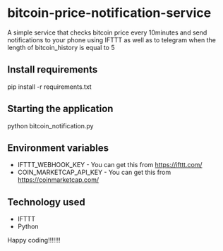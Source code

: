 # bitcoin-price-notification-service

A simple service that checks bitcoin price every 10minutes and send notifications to your phone using IFTTT as well as to telegram when the length of bitcoin_history is equal to 5

## Install requirements
pip install -r requirements.txt

## Starting the application
python bitcoin_notification.py

## Environment variables
- IFTTT_WEBHOOK_KEY - You can get this from https://ifttt.com/
- COIN_MARKETCAP_API_KEY - You can get this from https://coinmarketcap.com/

## Technology used
- IFTTT
- Python

Happy coding!!!!!!!

